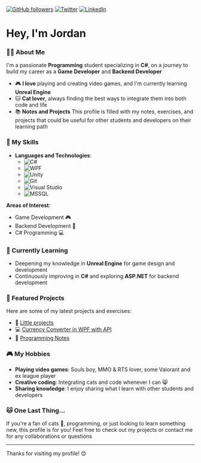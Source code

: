 [![GitHub followers](https://img.shields.io/github/followers/jtokz?label=Follow&style=social)](https://github.com/jtokz)
[![Twitter](https://img.shields.io/twitter/follow/jtokz_?style=social)](https://twitter.com/jtokz_)
[![LinkedIn](https://img.shields.io/badge/LinkedIn-Professional%20Profile-blue)](https://www.linkedin.com/in/jtokz/)
# Hey, I'm Jordan

### 👨‍💻 About Me
I'm a passionate **Programming** student specializing in **C#**, on a journey to build my career as a **Game Developer** and **Backend Developer**

- 🎮 **I love** playing and creating video games, and I'm currently learning **Unreal Engine**
- 🐱 **Cat lover**, always finding the best ways to integrate them into both code and life
- 📚 **Notes and Projects** This profile is filled with my notes, exercises, and projects that could be useful for other students and developers on their learning path

### 🚀 My Skills
- **Languages and Technologies**:
  - ![C#](https://img.shields.io/badge/C%23-239120?style=flat&logo=c-sharp&logoColor=white)
  - ![WPF](https://img.shields.io/badge/WPF-5C2D91?style=flat&logo=.net&logoColor=white)
  - ![Unity](https://img.shields.io/badge/Unity-100000?style=flat&logo=unity&logoColor=white)
  - ![Git](https://img.shields.io/badge/-Git-F05032?style=flat&logo=git&logoColor=white)
  - ![Visual Studio](https://img.shields.io/badge/Visual%20Studio-5C2D91?style=flat&logo=visual-studio&logoColor=white)
  - ![MSSQL](https://img.shields.io/badge/MSSQL-CC2927?style=flat&logo=microsoft-sql-server&logoColor=white)
  
**Areas of Interest**:
  - Game Development 🎮
  - Backend Development 🔧
  - C# Programming 💻

### 🌱 Currently Learning
- Deepening my knowledge in **Unreal Engine** for game design and development
- Continuously improving in **C#** and exploring **ASP.NET** for backend development

### 📂 Featured Projects
Here are some of my latest projects and exercises:
- 🚀 [Little projects](https://github.com/jtokz/PersonalProjects)
- 💻 [Currency Converter in WPF with API](https://github.com/jtokz/currency-converter-with-wpf-csharp-and-api)
- 📘 [Programming Notes](https://github.com/jtokz/Notes)

### 🎮 My Hobbies
- **Playing video games**: Souls boy, MMO & RTS lover, some Valorant and ex league player
- **Creative coding**: Integrating cats and code whenever I can 😸
- **Sharing knowledge**: I enjoy sharing what I learn with other students and developers

### 🐱 One Last Thing...
If you're a fan of cats 🐾, programming, or just looking to learn something new, this profile is for you! Feel free to check out my projects or contact me for any collaborations or questions

---

Thanks for visiting my profile! 😊
